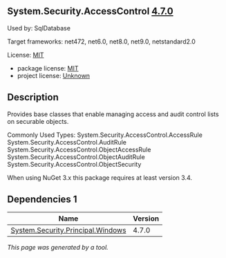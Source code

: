 System.Security.AccessControl [4.7.0](https://www.nuget.org/packages/System.Security.AccessControl/4.7.0)
--------------------

Used by: SqlDatabase

Target frameworks: net472, net6.0, net8.0, net9.0, netstandard2.0

License: [MIT](../../../../licenses/mit) 

- package license: [MIT](https://licenses.nuget.org/MIT) 
- project license: [Unknown](https://github.com/dotnet/corefx) 

Description
-----------
Provides base classes that enable managing access and audit control lists on securable objects.

Commonly Used Types:
System.Security.AccessControl.AccessRule
System.Security.AccessControl.AuditRule
System.Security.AccessControl.ObjectAccessRule
System.Security.AccessControl.ObjectAuditRule
System.Security.AccessControl.ObjectSecurity
 
When using NuGet 3.x this package requires at least version 3.4.

Dependencies 1
-----------

|Name|Version|
|----------|:----|
|[System.Security.Principal.Windows](../../../../packages/nuget.org/system.security.principal.windows/4.7.0)|4.7.0|

*This page was generated by a tool.*